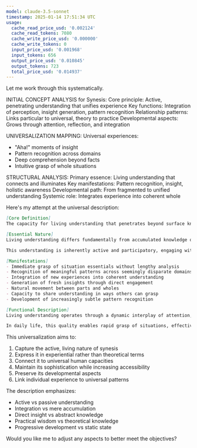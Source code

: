 ```yaml
---
model: claude-3.5-sonnet
timestamp: 2025-01-14 17:51:34 UTC
usage:
  cache_read_price_usd: '0.002124'
  cache_read_tokens: 7080
  cache_write_price_usd: '0.000000'
  cache_write_tokens: 0
  input_price_usd: '0.001968'
  input_tokens: 656
  output_price_usd: '0.010845'
  output_tokens: 723
  total_price_usd: '0.014937'
---
```


Let me work through this systematically.

INITIAL CONCEPT ANALYSIS for Synesis:
Core principle: Active, penetrating understanding that unifies experience
Key functions: Integration of perception, insight generation, pattern recognition
Relationship patterns: Links particular to universal, theory to practice
Developmental aspects: Grows through attention, reflection, and integration

UNIVERSALIZATION MAPPING:
Universal experiences:
- "Aha!" moments of insight
- Pattern recognition across domains
- Deep comprehension beyond facts
- Intuitive grasp of whole situations

STRUCTURAL ANALYSIS:
Primary essence: Living understanding that connects and illuminates
Key manifestations: Pattern recognition, insight, holistic awareness
Developmental path: From fragmented to unified understanding
Systemic role: Integrates experience into coherent whole

Here's my attempt at the universal description:

```markdown
[Core Definition]
The capacity for living understanding that penetrates beyond surface knowledge to grasp the interconnected nature of reality. It manifests as an active, dynamic comprehension that unifies experience, recognizes patterns, and generates genuine insight through direct engagement with life's phenomena.

[Essential Nature]
Living understanding differs fundamentally from accumulated knowledge or abstract reasoning. It represents the mind's natural capacity to recognize patterns, make meaningful connections, and grasp the essence of situations directly. This quality combines alertness, receptivity, and integrative power to transform raw experience into genuine insight.

This understanding is inherently active and participatory, engaging with reality rather than merely observing it. It develops through sustained attention, reflection, and the progressive integration of experience into coherent wholes, leading to ever-deeper levels of comprehension and practical wisdom.

[Manifestations]
- Immediate grasp of situation essentials without lengthy analysis
- Recognition of meaningful patterns across seemingly disparate domains
- Integration of new experiences into coherent understanding
- Generation of fresh insights through direct engagement
- Natural movement between parts and wholes
- Capacity to share understanding in ways others can grasp
- Development of increasingly subtle pattern recognition

[Functional Description]
Living understanding operates through a dynamic interplay of attention, integration, and insight. It begins with open, alert receptivity to direct experience, progresses through recognition of patterns and relationships, and culminates in coherent comprehension that encompasses both details and wholeness. This process continuously refines itself, developing greater subtlety and depth through engaged practice.

In daily life, this quality enables rapid grasp of situations, effective response to novel challenges, and growing wisdom through experience. It manifests as the ability to see through complexity to essential patterns, to learn deeply from experience, and to share understanding in ways that illuminate rather than merely inform. This understanding naturally bridges theory and practice, thought and action, individual and universal.
```

This universalization aims to:
1. Capture the active, living nature of synesis
2. Express it in experiential rather than theoretical terms
3. Connect it to universal human capacities
4. Maintain its sophistication while increasing accessibility
5. Preserve its developmental aspects
6. Link individual experience to universal patterns

The description emphasizes:
- Active vs passive understanding
- Integration vs mere accumulation
- Direct insight vs abstract knowledge
- Practical wisdom vs theoretical knowledge
- Progressive development vs static state

Would you like me to adjust any aspects to better meet the objectives?